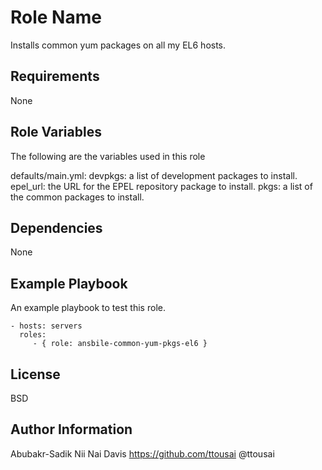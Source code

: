 Role Name
=========

Installs common yum packages on all my EL6 hosts.

Requirements
------------

None

Role Variables
--------------

The following are the variables used in this role

defaults/main.yml:
devpkgs: a list of development packages to install.
epel_url: the URL for the EPEL repository package to install.
pkgs: a list of the common packages to install.

Dependencies
------------

None

Example Playbook
----------------

An example playbook to test this role.

    - hosts: servers
      roles:
         - { role: ansbile-common-yum-pkgs-el6 }

License
-------

BSD

Author Information
------------------

Abubakr-Sadik Nii Nai Davis
https://github.com/ttousai
@ttousai

